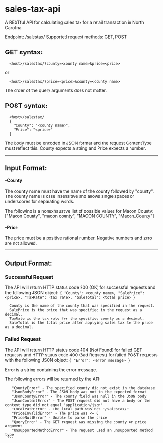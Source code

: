 # sales-tax-api
A RESTful API for calculating sales tax for a retail transaction in North Carolina

Endpoint: /salestax/
Supported request methods: GET, POST

##  GET syntax:    
```
  <host>/salestax/?county=<county name>&price=<price>
```
  or  
```
  <host>/salestax/?price=<price>&county=<county name>
```
  
  The order of the query arguments does not matter.
  
## POST syntax:    
```
  <host>/salestax/
  {
    "County": "<county name>",
    "Price": "<price>"
  }
```
  The body must be encoded in JSON format and the request ContentType must reflect this.
  County expects a string and Price expects a number.

---------------------------------------------------------------------------------------------------
## Input Format:

  #### -County  
  
  The county name must have the name of the county followed by "county".
  The county name is case insensitive and allows single spaces or underscores for separating words.

  The following is a nonexhaustive list of possible values for Macon County:  
    ["Macon County", "macon county", "MACON COUNTY", "Macon_County"]
    
  #### -Price
  
  The price must be a positive rational number.
  Negative numbers and zero are not allowed.
  
---------------------------------------------------------------------------------------------------
## Output Format:
    
  ###  Successful Request
  
  The API will return HTTP status code 200 (OK) for successful requests and the following JSON object:
    ```
      {
        "County": <county name>,
        "SalePrice": <price>,
        "TaxRate": <tax rate>,
        "SaleTotal": <total price>
      }
    ```
        
      County is the name of the county that was specified in the request.
      SalePrice is the price that was specified in the request as a decimal.
      TaxRate is the tax rate for the specified county as a decimal.
      SaleTotal is the total price after applying sales tax to the price as a decimal.
    
  ### Failed Request
    
  The API will return HTTP status code 404 (Not Found) for failed GET requests and HTTP status code 400 (Bad Request) 
    for failed POST requests with the following JSON object:
      ```
      {
        "Error": <error message>
      }
      ```
      
   Error is a string containing the error message.
      
   The following errors will be returned by the API:
   ```
      "CountyError" - The specified county did not exist in the database
      "JsonBodyError" - The JSON body was not in the expected format
      "JsonCountyError" - The county field was null in the JSON body
      "JsonContentError" - The POST request did not have a body or the content type did not equal "application/json"
      "LocalPathError" - The local path was not "/salestax/"
      "PriceInvalidError" - The price was <= 0
      "PriceNullError" - Unable to parse the price
      "QueryError" - The GET request was missing the county or price argument
      "UnsupportedMethodError" - The request used an unsupported method type
    ```
